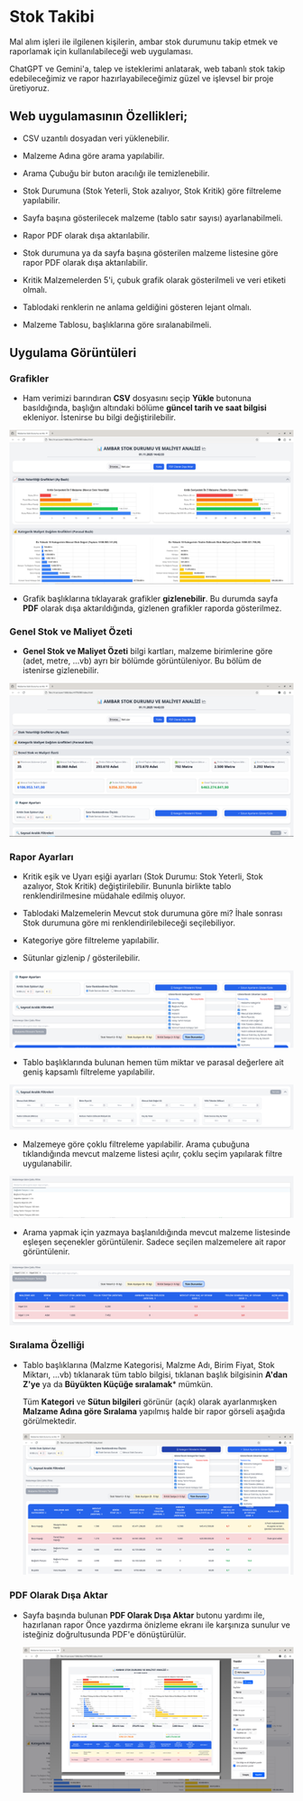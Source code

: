 # Stok Takibi

Mal alım işleri ile ilgilenen kişilerin, ambar stok durumunu takip etmek ve raporlamak için kullanılabileceği web uygulaması.

ChatGPT ve Gemini'a, talep ve isteklerimi anlatarak, web tabanlı stok takip edebileceğimiz ve rapor hazırlayabileceğimiz güzel ve işlevsel bir proje üretiyoruz.

## Web uygulamasının Özellikleri;

* CSV uzantılı dosyadan veri yüklenebilir.

* Malzeme Adına göre arama yapılabilir.

* Arama Çubuğu bir buton aracılığı ile temizlenebilir.

* Stok Durumuna (Stok Yeterli, Stok azalıyor, Stok Kritik) göre filtreleme yapılabilir.

* Sayfa başına gösterilecek malzeme (tablo satır sayısı) ayarlanabilmeli.

* Rapor PDF olarak dışa aktarılabilir.

* Stok durumuna ya da sayfa başına gösterilen malzeme listesine göre rapor PDF olarak dışa aktarılabilir.

* Kritik Malzemelerden 5'i, çubuk grafik olarak gösterilmeli ve veri etiketi olmalı.

* Tablodaki renklerin ne anlama geldiğini gösteren lejant olmalı.

* Malzeme Tablosu, başlıklarına göre sıralanabilmeli.   

## Uygulama Görüntüleri

### Grafikler

* Ham verimizi barındıran **CSV** dosyasını seçip **Yükle** butonuna basıldığında, başlığın altındaki bölüme **güncel tarih ve saat bilgisi** ekleniyor. İstenirse bu bilgi değiştirilebilir.

![stok_rapor_1](img/stok_rapor_1.png)

* Grafik başlıklarına tıklayarak grafikler **gizlenebilir**. Bu durumda sayfa **PDF** olarak dışa aktarıldığında, gizlenen grafikler raporda gösterilmez.

### Genel Stok ve Maliyet Özeti

* **Genel Stok ve Maliyet Özeti** bilgi kartları, malzeme birimlerine göre (adet, metre, ...vb)  ayrı bir bölümde görüntüleniyor. Bu bölüm de istenirse gizlenebilir.

![stok_rapor_2](img/stok_rapor_2.png)

### Rapor Ayarları

* Kritik eşik ve Uyarı eşiği ayarları (Stok Durumu: Stok Yeterli, Stok azalıyor, Stok Kritik) değiştirilebilir. Bununla birlikte tablo renklendirilmesine müdahale edilmiş oluyor.

* Tablodaki Malzemelerin Mevcut stok durumuna göre mi? İhale sonrası Stok durumuna göre mi renklendirilebileceği seçilebiliyor.

* Kategoriye göre filtreleme yapılabilir.

* Sütunlar gizlenip / gösterilebilir. 

![stok_rapor_3](img/stok_rapor_3.png)

* Tablo başlıklarında bulunan hemen tüm miktar ve parasal değerlere ait geniş kapsamlı filtreleme yapılabilir.

![stok_rapor_4](img/stok_rapor_4.png)

* Malzemeye göre çoklu filtreleme yapılabilir. Arama çubuğuna tıklandığında mevcut malzeme listesi açılır, çoklu seçim yapılarak filtre uygulanabilir. 

![stok_rapor_5](img/stok_rapor_5.png)

* Arama yapmak için yazmaya başlanıldığında mevcut malzeme listesinde eşleşen seçenekler görüntülenir. Sadece seçilen malzemelere ait rapor görüntülenir.

![stok_rapor_6](img/stok_rapor_6.png)

### Sıralama Özelliği

* Tablo başlıklarına (Malzme Kategorisi, Malzme Adı,  Birim Fiyat, Stok Miktarı, ...vb) tıklanarak tüm tablo bilgisi, tıklanan başlık bilgisinin **A'dan Z'ye** ya da **Büyükten Küçüğe sıralamak*** mümkün.
  
  Tüm **Kategori** ve **Sütun bilgileri** görünür (açık) olarak ayarlanmışken **Malzame Adına göre Sıralama** yapılmış halde bir rapor görseli aşağıda görülmektedir.
  
   ![stok_rapor_7](img/stok_rapor_7.png)

### PDF Olarak Dışa Aktar

* Sayfa başında bulunan **PDF Olarak Dışa Aktar** butonu yardımı ile, hazırlanan rapor Önce yazdırma önizleme ekranı ile karşınıza sunulur ve isteğiniz doğrultusunda PDF'e dönüştürülür.
  
  ![stok_rapor_8](img/stok_rapor_8.png)
